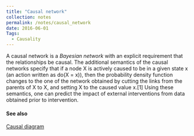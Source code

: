 ```yaml
---
title: "Causal network"
collection: notes
permalink: /notes/causal_network
date: 2016-06-01
Tags:
  - Causality
---
```


A causal network is a *Bayesian network* with an explicit requirement that the relationships be causal. The additional semantics of the causal networks specify that if a node X is actively caused to be in a given state x (an action written as do(X = x)), then the probability density function changes to the one of the network obtained by cutting the links from the parents of X to X, and setting X to the caused value x.[1] Using these semantics, one can predict the impact of external interventions from data obtained prior to intervention.


#### See also
[Causal diagram](/notes/causal_diagram)








